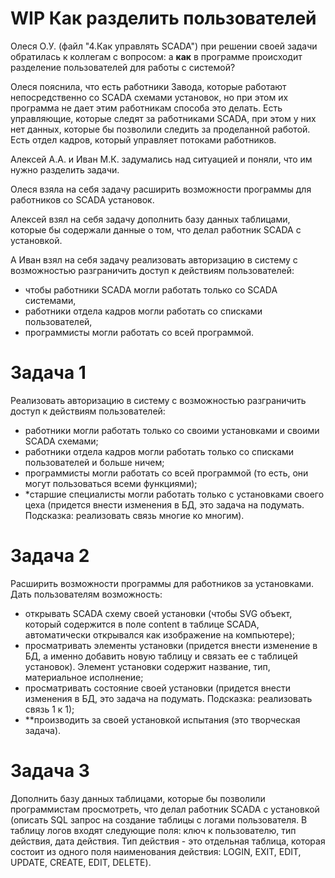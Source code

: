 # WIP Как разделить пользователей

Олеся О.У. (файл "4.Как управлять SCADA") при решении своей задачи обратилась к коллегам с вопросом: а **как** в программе происходит разделение пользователей для работы с системой?

Олеся пояснила, что есть работники Завода, которые работают непосредственно со SCADA схемами установок, но при этом их программа не дает этим работникам способа это делать. Есть управляющие, которые следят за работниками SCADA, при этом у них нет данных, которые бы позволили следить за проделанной работой. Есть отдел кадров, который управляет потоками работников. 

Алексей А.А. и Иван М.К. задумались над ситуацией и поняли, что им нужно разделить задачи. 

Олеся взяла на себя задачу расширить возможности программы для работников со SCADA установок. 

Алексей взял на себя задачу дополнить базу данных таблицами, которые бы содержали данные о том, что делал работник SCADA с установкой.

А Иван взял на себя задачу реализовать авторизацию в систему с возможностью разграничить доступ к действиям пользователей: 
- чтобы работники SCADA могли работать только со SCADA системами, 
- работники отдела кадров могли работать со списками пользователей, 
- программисты могли работать со всей программой.

# Задача 1
Реализовать авторизацию в систему с возможностью разграничить доступ к действиям пользователей:
- работники могли работать только со своими установками и своими SCADA схемами;
- работники отдела кадров могли работать только со списками пользователей и больше ничем;
- программисты могли работать со всей программой (то есть, они могут пользоваться всеми функциями);
- *старшие специалисты могли работать только с установками своего цеха (придется внести изменения в БД, это задача на подумать. Подсказка: реализовать связь многие ко многим).

# Задача 2
Расширить возможности программы для работников за установками. Дать пользователям возможность: 
- открывать SCADA схему своей установки (чтобы SVG объект, который содержится в поле content в таблице SCADA, автоматически открывался как изображение на компьютере);
- просматривать элементы установки (придется внести изменение в БД, а именно добавить новую таблицу и связать ее с таблицей установок). 
Элемент установки содержит название, тип, материальное исполнение;
- просматривать состояние своей установки (придется внести изменения в БД, это задача на подумать. Подсказка: реализовать связь 1 к 1);
- **производить за своей установкой испытания (это творческая задача).

# Задача 3
Дополнить базу данных таблицами, которые бы позволили программистам просмотреть, что делал работник SCADA с установкой (описать SQL запрос на создание таблицы с логами пользователя. В таблицу логов входят следующие поля: ключ к пользователю, тип действия, дата действия. Тип действия - это отдельная таблица, которая состоит из одного поля наименования действия: LOGIN, EXIT, EDIT, UPDATE, CREATE, EDIT, DELETE).

